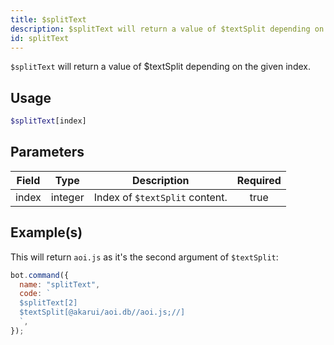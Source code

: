 ```yaml
---
title: $splitText
description: $splitText will return a value of $textSplit depending on the given index.
id: splitText
---
```


`$splitText` will return a value of $textSplit depending on the given index.

## Usage

```php
$splitText[index]
```

## Parameters

| Field | Type    | Description                    | Required |
| ----- | ------- | ------------------------------ | :------: |
| index | integer | Index of `$textSplit` content. |   true   |

## Example(s)

This will return `aoi.js` as it's the second argument of `$textSplit`:

```javascript
bot.command({
  name: "splitText",
  code: `
  $splitText[2]
  $textSplit[@akarui/aoi.db//aoi.js;//]
  `,
});
```
